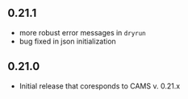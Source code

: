 ## 0.21.1
* more robust error messages in `dryrun`
* bug fixed in json initialization

## 0.21.0
* Initial release that coresponds to CAMS v. 0.21.x
